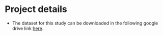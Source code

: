 # Project details
- The dataset for this study can be downloaded in the following google drive link [here](https://drive.google.com/file/d/1K9LbHeG8pXtdvcUhZJxq9ZugjFyGpSI6/view?usp=sharing).

